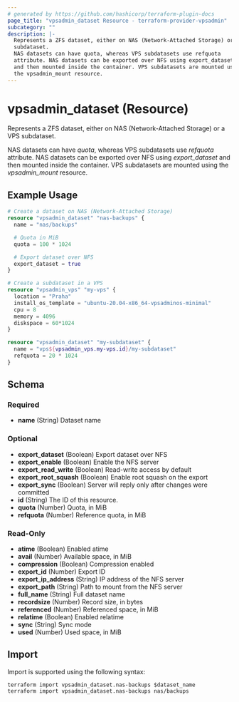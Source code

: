 ```yaml
---
# generated by https://github.com/hashicorp/terraform-plugin-docs
page_title: "vpsadmin_dataset Resource - terraform-provider-vpsadmin"
subcategory: ""
description: |-
  Represents a ZFS dataset, either on NAS (Network-Attached Storage) or a VPS
  subdataset.
  NAS datasets can have quota, whereas VPS subdatasets use refquota
  attribute. NAS datasets can be exported over NFS using export_dataset
  and then mounted inside the container. VPS subdatasets are mounted using
  the vpsadmin_mount resource.
---
```


# vpsadmin_dataset (Resource)

Represents a ZFS dataset, either on NAS (Network-Attached Storage) or a VPS
subdataset.

NAS datasets can have *quota*, whereas VPS subdatasets use *refquota*
attribute. NAS datasets can be exported over NFS using *export_dataset*
and then mounted inside the container. VPS subdatasets are mounted using
the *vpsadmin_mount* resource.

## Example Usage

```terraform
# Create a dataset on NAS (Network-Attached Storage)
resource "vpsadmin_dataset" "nas-backups" {
  name = "nas/backups"

  # Quota in MiB
  quota = 100 * 1024

  # Export dataset over NFS
  export_dataset = true
}

# Create a subdataset in a VPS
resource "vpsadmin_vps" "my-vps" {
  location = "Praha"
  install_os_template = "ubuntu-20.04-x86_64-vpsadminos-minimal"
  cpu = 8
  memory = 4096
  diskspace = 60*1024
}

resource "vpsadmin_dataset" "my-subdataset" {
  name = "vps${vpsadmin_vps.my-vps.id}/my-subdataset"
  refquota = 20 * 1024
}
```

<!-- schema generated by tfplugindocs -->
## Schema

### Required

- **name** (String) Dataset name

### Optional

- **export_dataset** (Boolean) Export dataset over NFS
- **export_enable** (Boolean) Enable the NFS server
- **export_read_write** (Boolean) Read-write access by default
- **export_root_squash** (Boolean) Enable root squash on the export
- **export_sync** (Boolean) Server will reply only after changes were committed
- **id** (String) The ID of this resource.
- **quota** (Number) Quota, in MiB
- **refquota** (Number) Reference quota, in MiB

### Read-Only

- **atime** (Boolean) Enabled atime
- **avail** (Number) Available space, in MiB
- **compression** (Boolean) Compression enabled
- **export_id** (Number) Export ID
- **export_ip_address** (String) IP address of the NFS server
- **export_path** (String) Path to mount from the NFS server
- **full_name** (String) Full dataset name
- **recordsize** (Number) Record size, in bytes
- **referenced** (Number) Referenced space, in MiB
- **relatime** (Boolean) Enabled relatime
- **sync** (String) Sync mode
- **used** (Number) Used space, in MiB

## Import

Import is supported using the following syntax:

```shell
terraform import vpsadmin_dataset.nas-backups $dataset_name
terraform import vpsadmin_dataset.nas-backups nas/backups
```
